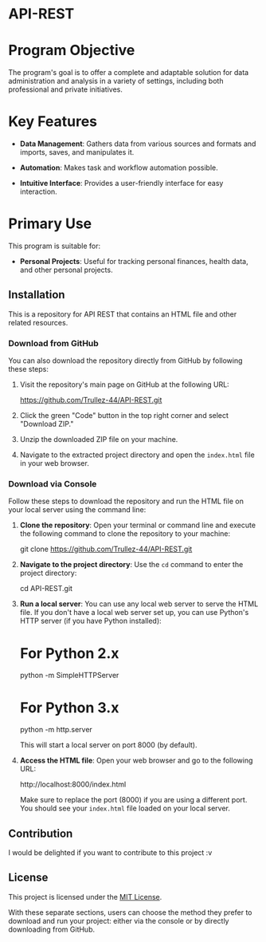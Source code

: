 # API-REST

# Program Objective
The program's goal is to offer a complete and adaptable solution for data administration and analysis in a variety of settings, including both professional and private initiatives.

# Key Features

- **Data Management**: Gathers data from various sources and formats and imports, saves, and manipulates it.

- **Automation**: Makes task and workflow automation possible.

- **Intuitive Interface**: Provides a user-friendly interface for easy interaction.


# Primary Use

This program is suitable for:
- **Personal Projects**: Useful for tracking personal finances, health data, and other personal projects.

## Installation

This is a repository for API REST that contains an HTML file and other related resources.

### Download from GitHub

You can also download the repository directly from GitHub by following these steps:

1. Visit the repository's main page on GitHub at the following URL:

   https://github.com/Trullez-44/API-REST.git

2. Click the green "Code" button in the top right corner and select "Download ZIP."

3. Unzip the downloaded ZIP file on your machine.

4. Navigate to the extracted project directory and open the `index.html` file in your web browser.

### Download via Console
Follow these steps to download the repository and run the HTML file on your local server using the command line:

1. **Clone the repository**: Open your terminal or command line and execute the following command to clone the repository to your machine:

   git clone https://github.com/Trullez-44/API-REST.git

2. **Navigate to the project directory**: Use the `cd` command to enter the project directory:

   cd API-REST.git

3. **Run a local server**: You can use any local web server to serve the HTML file. If you don't have a local web server set up, you can use Python's HTTP server (if you have Python installed):

   # For Python 2.x
   python -m SimpleHTTPServer

   # For Python 3.x
   python -m http.server
   

   This will start a local server on port 8000 (by default).

4. **Access the HTML file**: Open your web browser and go to the following URL:

   http://localhost:8000/index.html

   Make sure to replace the port (8000) if you are using a different port. You should see your `index.html` file loaded on your local server.

## Contribution

I would be delighted if you want to contribute to this project :v

## License

This project is licensed under the [MIT License](LICENSE).

With these separate sections, users can choose the method they prefer to download and run your project: either via the console or by directly downloading from GitHub.





